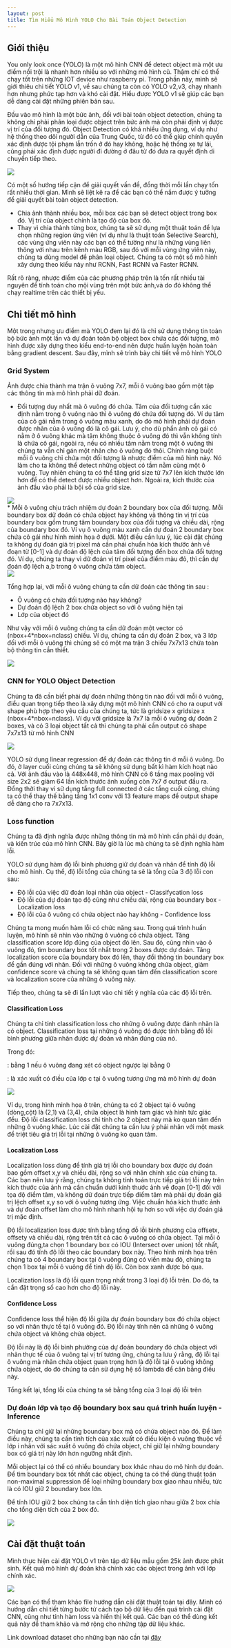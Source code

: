 ```yaml
---
layout: post
title: Tìm Hiểu Mô Hình YOLO Cho Bài Toán Object Detection
---
```

## Giới thiệu
You only look once (YOLO) là một mô hình CNN để detect object mà một ưu điểm nổi trội là nhanh hơn nhiều so với những mô hình cũ. Thậm chí có thể chạy tốt trên những IOT device như raspberry pi. Trong phần này, mình sẽ giới thiêu chi tiết YOLO v1, về sau chúng ta còn có YOLO v2,v3, chạy nhanh hơn nhưng phức tạp hơn và khó cài đặt. Hiểu được YOLO v1 sẽ giúp các bạn dễ dàng cài đặt những phiên bản sau.

Đầu vào mô hình là một bức ảnh, đối với bài toán object detection, chúng ta không chỉ phải phân loại được object trên bức ảnh mà còn phải định vị được vị trí của đối tượng đó. Object Detection có khá nhiều ứng dụng, ví dụ như hệ thống theo dõi người dẫn của Trung Quốc, từ đó có thể giúp chính quyền xác định được tội phạm lẫn trốn ở đó hay không, hoặc hệ thống xe tự lái, cũng phải xác định được người đi đường ở đâu từ đó đưa ra quyết định di chuyển tiếp theo. 

<div class="img-div" markdown="0">
    <img src="/images/yolo_example.png" />
</div>

Có một số hướng tiếp cận để giải quyết vấn đề, đồng thời mỗi lần chạy tốn rất nhiều thời gian. Mình sẽ liệt kê ra để các bạn có thể nắm được ý tưởng để giải quyết bài toàn object detection.
* Chia ảnh thành nhiều box, mỗi box các bạn sẽ detect object trong box đó. Vị trí của object chính là tạo độ của box đó.
* Thay vì chia thành từng box, chúng ta sẽ sử dụng một thuật toán để lựa chọn những region ứng viên (ví dụ như là thuật toán Selective Search), các vùng ứng viên này các bạn có thể tưởng như là những vùng liên thông với nhau trên kênh màu RGB, sau đó với mỗi vùng ứng viên này, chúng ta dùng model để phân loại object. Chúng ta có một số mô hình xây dựng theo kiểu này như RCNN, Fast RCNN và Faster RCNN.

Rất rõ ràng, nhược điểm của các phương pháp trên là tốn rất nhiều tài nguyên để tính toán cho mội vùng trên một bức ảnh,và do đó không thể chạy realtime trên các thiết bị yếu. 

## Chi tiết mô hình
Một trong nhưng ưu điểm mà YOLO đem lại đó là chỉ sử dụng thông tin toàn bộ bức ảnh một lần và dự đoán toàn bộ object box chứa các đối tượng, mô hình được xây dựng theo kiểu end-to-end nên được huấn luyện hoàn toàn bằng gradient descent. Sau đây, mình sẽ trình bày chi tiết về mô hình YOLO

### Grid System
Ảnh được chia thành ma trận ô vuông 7x7, mỗi ô vuông bao gồm một tập các thông tin mà mô hình phải dữ đoán.
* Đối tượng duy nhất mà ô vuông đó chứa. Tâm của đối tượng cần xác định nằm trong ô vuông nào thì ô vuông đó chứa đối tượng đó. Ví dụ tâm của cô gái nằm trong ô vuông màu xanh, do đó mô hình phải dự đoán được nhãn của ô vuông đó là cô gái. Lưu ý, cho dù phần ảnh cô gái có nằm ở ô vuông khác mà tâm không thuộc ô vuông đó thì vẫn không tính là chứa cô gái, ngoài ra, nếu có nhiều tâm nằm trong một ô vuông thì chúng ta vẫn chỉ gán một nhãn cho ô vuông đó thôi. Chính ràng buột mỗi ô vuông chỉ chứa một đối tượng là nhược điểm của mô hình này. Nó làm cho ta không thể detect những object có tầm nằm cùng một ô vuông. Tuy nhiên chúng ta có thể tăng grid size từ 7x7 lên kích thước lớn hơn để có thể detect được nhiều object hơn. Ngoài ra, kích thước của ảnh đầu vào phải là bội số của grid size. 

<div class="img-div" markdown="0">
    <img src="/images/yolo_grid_system.png" />
</div>
* Mỗi ô vuông chịu trách nhiệm dự đoán 2 boundary box của đối tượng. Mỗi boundary box dữ đoán có chứa object hay không và thông tin vị trí của boundary box gồm trung tâm boundary box của đối tượng và chiều dài, rộng của boundary box đó. Ví vụ ô vuông màu xanh cần dự đoán 2 boundary box chứa cô gái như hình minh họa ở dưới. Một điều cần lưu ý, lúc cài đặt chúng ta không dự đoán giá trị pixel mà cần phải chuẩn hóa kích thước ảnh về đoạn từ [0-1] và dự đoán độ lệch của tâm đối tượng đến box chứa đối tượng đó. Ví dụ, chúng ta thay vì dữ đoán vị trí pixel của điểm màu đỏ, thì cần dự đoán độ lệch a,b trong ô vuông chứa tâm object.

<div class="img-div" markdown="0">
    <img src="/images/yolo_2box.png" />
</div>

Tổng hợp lại, với mỗi ô vuông chúng ta cần dữ đoán các thông tin sau :
* Ô vuông có chứa đối tượng nào hay không? 
* Dự đoán độ lệch 2 box chứa object so với ô vuông hiện tại
* Lớp của object đó

Như vậy với mỗi ô vuông chúng ta cần dữ đoán một vector có (nbox+4*nbox+nclass) chiều. Ví dụ, chúng ta cần dự đoán 2 box, và 3 lớp đối với mỗi ô vuông thì chúng sẽ có một ma trận 3 chiều 7x7x13 chứa toàn bộ thông tin cần thiết.

<div class="img-div" markdown="0">
    <img src="/images/yolo_predict_vector.png" />
</div>

### CNN for YOLO Object Detection 
Chúng ta đã cần biết phải dự đoán những thông tin nào đối với mỗi ô vuông, điều quan trọng tiếp theo là xây dựng một mô hình CNN có cho ra ouput với shape phù hợp theo yêu cầu của chúng ta, tức là gridsize x gridsize x (nbox+4*nbox+nclass). Ví dụ với gridsize là 7x7 là mỗi ô vuông dự đoán 2 boxes, và có 3 loại object tất cả thì chúng ta phải cần output có shape 7x7x13 từ mô hình CNN

<div class="img-div" markdown="0">
    <img src="/images/yolo_cnn.jpeg" />
</div>

YOLO sử dụng linear regression để dự đoán các thông tin ở mỗi ô vuông. Do đó, ở layer cuối cùng chúng ta sẽ không sử dụng bất kì hàm kích hoạt nào cả. Với ảnh đầu vào là 448x448, mô hình CNN có 6 tầng max pooling với size 2x2 sẽ giảm 64 lần kích thước ảnh xuống còn 7x7 ở output đầu ra. Đồng thời thay vì sử dụng tầng full connected ở các tầng cuối cùng, chúng ta có thể thay thế bằng tầng 1x1 conv với 13 feature maps để output shape dễ dàng cho ra 7x7x13.

### Loss function
Chúng ta đã định nghĩa được những thông tin mà mô hình cần phải dự đoán, và kiến trúc của mô hình CNN. Bây giờ là lúc mà chúng ta sẽ định nghĩa hàm lỗi. 

YOLO sử dụng hàm độ lỗi bình phương giữ dự đoán và nhãn để tính độ lỗi cho mô hình. Cụ thể, độ lỗi tổng của chúng ta sẽ là tổng của 3 độ lỗi con sau:
* Độ lỗi của việc dữ đoán loại nhãn của object - Classifycation loss
* Độ lỗi của dự đoán tạo độ cũng như chiều dài, rộng của boundary box - Localization loss
* Độ lỗi của ô vuông có chứa object nào hay không - Confidence loss

Chúng ta mong muốn hàm lỗi có chức năng sau. Trong quá trình huấn luyện, mô hình sẽ nhìn vào những ô vuông có chứa object. Tăng classification score lớp đúng của object đó lên. Sau đó, cũng nhìn vào ô vuông đó, tìm boundary box tốt nhất trong 2 boxes được dự đoán. Tăng localization score của boundary box đó lên, thay đổi thông tin boundary box để gần đúng với nhãn. Đối với những ô vuông không chứa object, giảm confidence score và chúng ta sẽ không quan tâm đến classification score và localization score của những ô vuông này.

Tiếp theo, chúng ta sẽ đi lần lượt vào chi tiết ý nghĩa của các độ lỗi trên.

#### Classification Loss

Chúng ta chỉ tính classification loss cho những ô vuông được đánh nhãn là có object. Classification loss tại những ô vuông đó được tính bằng đỗ lỗi bình phương giữa nhãn được dự đoán và nhãn đúng của nó.

<div class='row'>
<span class="col-sm-12 text-center" id="classification_loss" style="font-size:120%"></span>
</div>

Trong đó:
<div class='row'>
<p class="col-sm-12"><span id="indicator_function" style="font-size:100%"></span>: bằng 1 nếu ô vuông đang xét có object ngược lại bằng 0</p>
</div>

<div class='row'>
<p class="col-sm-12" ><span id="p_function" style="font-size:100%"></span>: là xác xuất có điều của lớp c tại ô vuông tương ứng mà mô hình dự đoán</p>
</div>

<script>
var classification_loss = $("#classification_loss");
katex.render("L_{classification} = \\sum_{i=0}^{S^{2}}\\mathbb{I}_{i}^{obj}\\sum_{c \\in class}(p_{i}(c) - \\hat{p}_{i}(c))^{2}", classification_loss[0]);

var indicator_function = $("#indicator_function");
katex.render("\\mathbb{I}_{i}^{obj}", indicator_function[0]);

var p_function = $("#p_function");
katex.render("\\hat{p}_{i}(c)", p_function[0]);
</script>

<div class="img-div" markdown="0">
    <img src="/images/yolo_classification_loss.png" />
</div>

Ví dụ, trong hình minh họa ở trên, chúng ta có 2 object tại ô vuông (dòng,cột) là (2,1) và (3,4), chứa object là hình tam giác và hình tức giác đều. Độ lỗi classification loss chỉ tính cho 2 object này mà ko quan tâm đến những ô vuông khác. Lúc cài đặt chúng ta cần lưu ý phải nhân với một mask để triệt tiêu giá trị lỗi tại những ô vuông ko quan tâm.

#### Localization Loss
Localization loss dùng để tính giá trị lỗi cho boundary box được dự đoán bao gồm offset x,y và chiều dài, rộng so với nhãn chính xác của chúng ta. Các bạn nên lưu ý rằng, chúng ta không tính toán trực tiếp giá trị lỗi này trên kích thước của ảnh mà cần chuẩn dưới kính thước ảnh về đoạn [0-1] đối với tọa độ điểm tâm, và không dữ đoán trực tiếp điểm tâm mà phải dự đoán giá trị lệch offset x,y so với ô vuông tương ứng. Việc chuẩn hóa kích thước ảnh và dự đoán offset làm cho mô hình nhanh hội tụ hơn so với việc dự đoán giá trị mặc định. 

<div class='row'>
<span class="col-sm-12 text-center" id="localization_loss" style="font-size:120%"></span>
</div>

<script>
var localization_loss = $("#localization_loss");
katex.render("L_{localization} =\\sum_{i=0}^{S^{2}}\\sum_{j=0}^{B}\\mathbb{I}_{ij}^{obj}[(offsetx_{i}-\\hat{offsetx_{i}})^{2}+(offsety_{i}-\\hat{offsety_{i}})^{2} \\ + (width_{i}-\\hat{width_{i}})^{2}+(height_{i}-\\hat{height_{i}})^{2}]", localization_loss[0]);
</script>

Độ lỗi localization loss được tính bằng tổng đỗ lỗi bình phương của offsetx, offsety và chiều dài, rộng trên tất cả các ô vuông có chứa object. Tại mỗi ô vuông đúng,ta chọn 1 boundary box có IOU (Intersect over union) tốt nhất, rồi sau đó tính độ lỗi theo các boundary box này. Theo hình mình họa trên chúng ta có 4 boundary box tại ô vuông đúng có viền màu đỏ, chúng ta chọn 1 box tại mỗi ô vuông để tính độ lỗi. Còn box xanh được bỏ qua. 

Localization loss là độ lỗi quan trọng nhất trong 3 loại độ lỗi trên. Do đó, ta cần đặt trọng số cao hơn cho độ lỗi này.

#### Confidence Loss
Confidence loss thể hiện độ lỗi giữa dự đoán boundary box đó chứa object so với nhãn thực tế tại ô vuông đó. Độ lỗi này tính nên cả những ô vuông chứa object và không chứa object. 

<div class='row'>
<span class="col-sm-12 text-center" id="confidence_loss" style="font-size:120%"></span>
</div>

<script>
var confidence_loss = $("#confidence_loss");
katex.render("L_{confidence} = \\sum_{i=0}^{S^{2}}\\sum_{j=0}^{B}\\mathbb{I}_{ij}^{obj}(C_{i}-\\hat{C_{i}})^{2} + \\lambda_{noobject} \\sum_{i=0}^{S^{2}}\\sum_{j=0}^{B}\\mathbb{I}_{ij}^{noobj}(C_{i}-\\hat{C_{i}})^{2}", confidence_loss[0]);
</script>

Độ lỗi này là độ lỗi bình phường của dự đoán boundary đó chứa object với nhãn thực tế của ô vuông tại vị trí tương ứng, chúng ta lưu ý rằng, độ lỗi tại ô vuông mà nhãn chứa object quan trọng hơn là độ lỗi tại ô vuông không chứa object, do đó chúng ta cần sử dụng hệ số lambda để cân bằng điều này.

Tổng kết lại, tổng lỗi của chúng ta sẽ bằng tổng của 3 loại độ lỗi trên

<div class='row'>
<span class="col-sm-12 text-center" id="total_loss" style="font-size:120%"></span>
</div>

<script>
var total_loss = $("#total_loss");
katex.render("L_{total} = L_{classification} + L_{localization} + L_{confidence}", total_loss[0]);
</script>

### Dự đoán lớp và tạo độ boundary box sau quá trình huấn luyện - Inference
Chúng ta chỉ giữ lại những boundary box mà có chứa object nào đó. Để làm điều này, chúng ta cần tính tích của xác xuất có điều kiện ô vuông thuộc về lớp i nhân với sác xuất ô vuông đó chứa object, chỉ giữ lại những boundary box có giá trị này lớn hơn ngưỡng nhất định.

Mỗi object lại có thế có nhiều boundary box khác nhau do mô hình dự đoán. Để tìm boundary box tốt nhất các object, chúng ta có thể dùng thuật toán non-maximal suppression để loại những boundary box giao nhau nhiều, tức là có IOU giữ 2 boundary box lớn. 

Để tính IOU giữ 2 box chúng ta cần tính diện tích giao nhau giữa 2 box chia cho tổng diện tích của 2 box đó. 
<div class="col-sm-12 text-center img-div" markdown="0">
    <img src="/images/yolo_iou.png" />
</div>

<div class='row'>
<span class="col-sm-12 text-center" id="iou" style="font-size:120%"></span>
</div>

<script>
var iou = $("#iou");
katex.render("iou = \\frac{S_{vàng}}{S_{đỏ}+S_{tím}+S_{vàng}}", iou[0]);
</script>

## Cài đặt thuật toán
Mình thực hiện cài đặt YOLO v1 trên tập dữ liệu mẫu gồm 25k ảnh được phát sinh. Kết quả mô hình dự đoán khá chính xác các object trong ảnh với lớp chính xác.

<div class="col-sm-12 text-center img-div" markdown="0">
    <img src="/images/yolo_dataset.png" />
</div>

Các bạn có thể tham khảo file hướng dẫn cài đặt thuật toán tại đây. Mình có hướng dẫn chi tiết từng bước từ cách tạo bộ dữ liệu đến quá trình cài đặt CNN, cũng như tính hàm loss và hiển thị kết quả. Các bạn có thể dùng kết quả này để tham khảo và mở rộng cho những tập dữ liệu khác.

Link download dataset cho những bạn nào cần tại [đây](https://example.com)
